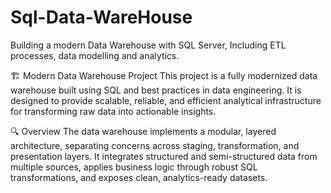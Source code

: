 # Sql-Data-WareHouse
Building a modern Data Warehouse with SQL Server, Including ETL processes, data modelling and analytics.

🏗️ Modern Data Warehouse Project
This project is a fully modernized data warehouse built using SQL and best practices in data engineering. It is designed to provide scalable, reliable, and efficient analytical infrastructure for transforming raw data into actionable insights.

🔍 Overview
The data warehouse implements a modular, layered architecture, separating concerns across staging, transformation, and presentation layers. It integrates structured and semi-structured data from multiple sources, applies business logic through robust SQL transformations, and exposes clean, analytics-ready datasets.
